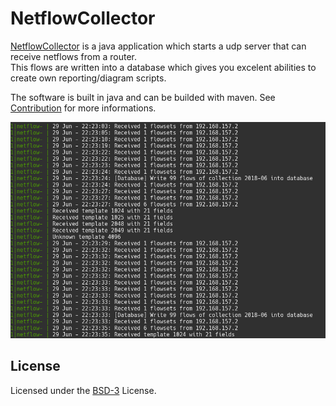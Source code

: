 # NetflowCollector

[NetflowCollector](https://netflowcollector.howaner.de) is a java application which starts a udp server that can receive netflows from a router.  
This flows are written into a database which gives you excelent abilities to create own reporting/diagram scripts.

The software is built in java and can be builded with maven. See [Contribution](https://netflowcollector.howaner.de/docs/contribution.html) for more informations.

<p align="center">
	<img src="image.png" />
</p>

## License

Licensed under the [BSD-3](https://netflowcollector.howaner.de/docs/license.html) License.

